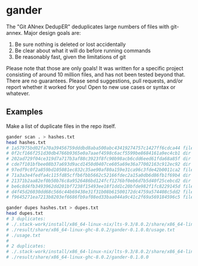 gander
======

The "Git ANnex DedupER" deduplicates large numbers of files with git-annex.
Major design goals are:

1. Be sure nothing is deleted or lost accidentally
2. Be clear about what it will do before running commands
3. Be reasonably fast, given the limitations of git

Please note that those are only goals! It was written for a specific project
consisting of around 10 million files, and has not been tested beyond that.
There are no guarantees. Please send suggestions, pull requests, and/or report
whether it worked for you! Open to new use cases or syntax or whatever.

Examples
--------

Make a list of duplicate files in the repo itself.

```.bash
gander scan . > hashes.txt
head hashes.txt 
# 1a57975bd02fa70a39456759dddbd8aba500abc43419274757c1427ff6cdca44 file ./result/share/x86_64-linux-ghc-8.0.2/gander-0.1.0.0/usage.txt
# 0f2cf166f251d30db4766b9365e0a7aaef4598c6acf5599be8684161a9ec4cb1 dir  ./result/share/x86_64-linux-ghc-8.0.2/gander-0.1.0.0
# 202ad729f04ce319d7a717b3af88c3923f8fc90b98acb6cdd6eed61fda68a85f dir  ./result/share/x86_64-linux-ghc-8.0.2
# cde7f101bfbee08b37a693d9acd1450d0407ce605a69e36a77002163c912ec92 dir  ./result/share
# 97edf9c0f2a859bd105081ec832c35ae90af80a159e31ca96c3fde42b0011ca2 file ./result/bin/gander
# 71a3a3e4fedfa4c115fd85cffb6fbb5662c52166fdec2a15a0db6d86fb1f69b4 dir  ./result/bin
# 21371b2aa82ef0b50b76c8a9526486bd124fcf1276bf0eb6d7b5d40f25cebcd2 dir  ./result
# be6c8d4fb3493962dd201bf7238f15493ee18f1dd1c20bfde982f1fc8229145d file ./.stack-work/dist/x86_64-linux-nix/Cabal-1.24.2.0/stack-cabal-mod
# d4f45d26030dd68c566c44b69438e31f31b08b61500172dc4759a574408c5dd2 file ./.stack-work/dist/x86_64-linux-nix/Cabal-1.24.2.0/stack-config-cache
# f9645271ea7213b8203ef6686fb9af08ed33baa044a9c41c2f69a569184596c5 file ./.stack-work/dist/x86_64-linux-nix/Cabal-1.24.2.0/build/autogen/Paths_gander.hs

gander dupes hashes.txt > dupes.txt
head dupes.txt
# 3 duplicates:
# ./.stack-work/install/x86_64-linux-nix/lts-9.3/8.0.2/share/x86_64-linux-ghc-8.0.2/gander-0.1.0.0/usage.txt
# ./result/share/x86_64-linux-ghc-8.0.2/gander-0.1.0.0/usage.txt
# ./usage.txt
#
# 2 duplicates:
# ./.stack-work/install/x86_64-linux-nix/lts-9.3/8.0.2/share/x86_64-linux-ghc-8.0.2/gander-0.1.0.0
# ./result/share/x86_64-linux-ghc-8.0.2/gander-0.1.0.0
```

[1]: https://git-annex.branchable.com

